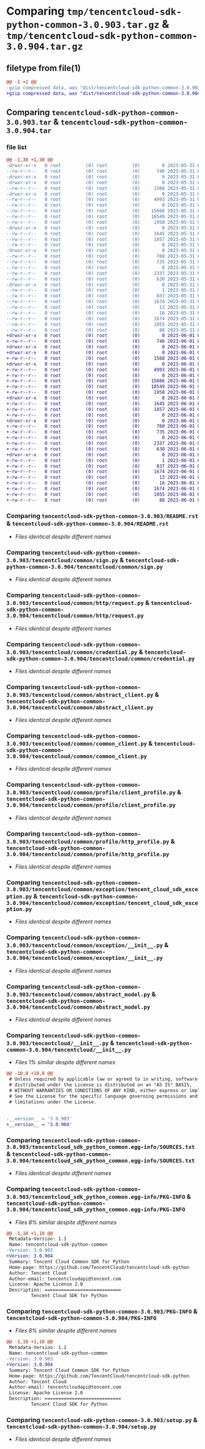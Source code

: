 # Comparing `tmp/tencentcloud-sdk-python-common-3.0.903.tar.gz` & `tmp/tencentcloud-sdk-python-common-3.0.904.tar.gz`

## filetype from file(1)

```diff
@@ -1 +1 @@
-gzip compressed data, was "dist/tencentcloud-sdk-python-common-3.0.903.tar", last modified: Wed May 31 02:08:08 2023, max compression
+gzip compressed data, was "dist/tencentcloud-sdk-python-common-3.0.904.tar", last modified: Thu Jun  1 02:31:08 2023, max compression
```

## Comparing `tencentcloud-sdk-python-common-3.0.903.tar` & `tencentcloud-sdk-python-common-3.0.904.tar`

### file list

```diff
@@ -1,30 +1,30 @@
-drwxr-xr-x   0 root         (0) root         (0)        0 2023-05-31 02:08:08.000000 tencentcloud-sdk-python-common-3.0.903/
--rw-r--r--   0 root         (0) root         (0)      746 2023-05-31 02:08:08.000000 tencentcloud-sdk-python-common-3.0.903/README.rst
-drwxr-xr-x   0 root         (0) root         (0)        0 2023-05-31 02:08:08.000000 tencentcloud-sdk-python-common-3.0.903/tencentcloud/
-drwxr-xr-x   0 root         (0) root         (0)        0 2023-05-31 02:08:08.000000 tencentcloud-sdk-python-common-3.0.903/tencentcloud/common/
--rw-r--r--   0 root         (0) root         (0)     1568 2023-05-31 02:08:08.000000 tencentcloud-sdk-python-common-3.0.903/tencentcloud/common/sign.py
-drwxr-xr-x   0 root         (0) root         (0)        0 2023-05-31 02:08:08.000000 tencentcloud-sdk-python-common-3.0.903/tencentcloud/common/http/
--rw-r--r--   0 root         (0) root         (0)     4993 2023-05-31 02:08:08.000000 tencentcloud-sdk-python-common-3.0.903/tencentcloud/common/http/request.py
--rw-r--r--   0 root         (0) root         (0)        0 2023-05-31 02:08:08.000000 tencentcloud-sdk-python-common-3.0.903/tencentcloud/common/http/__init__.py
--rw-r--r--   0 root         (0) root         (0)    15666 2023-05-31 02:08:08.000000 tencentcloud-sdk-python-common-3.0.903/tencentcloud/common/credential.py
--rw-r--r--   0 root         (0) root         (0)    18549 2023-05-31 02:08:08.000000 tencentcloud-sdk-python-common-3.0.903/tencentcloud/common/abstract_client.py
--rw-r--r--   0 root         (0) root         (0)     1958 2023-05-31 02:08:08.000000 tencentcloud-sdk-python-common-3.0.903/tencentcloud/common/common_client.py
-drwxr-xr-x   0 root         (0) root         (0)        0 2023-05-31 02:08:08.000000 tencentcloud-sdk-python-common-3.0.903/tencentcloud/common/profile/
--rw-r--r--   0 root         (0) root         (0)     1645 2023-05-31 02:08:08.000000 tencentcloud-sdk-python-common-3.0.903/tencentcloud/common/profile/client_profile.py
--rw-r--r--   0 root         (0) root         (0)     1857 2023-05-31 02:08:08.000000 tencentcloud-sdk-python-common-3.0.903/tencentcloud/common/profile/http_profile.py
--rw-r--r--   0 root         (0) root         (0)        0 2023-05-31 02:08:08.000000 tencentcloud-sdk-python-common-3.0.903/tencentcloud/common/profile/__init__.py
-drwxr-xr-x   0 root         (0) root         (0)        0 2023-05-31 02:08:08.000000 tencentcloud-sdk-python-common-3.0.903/tencentcloud/common/exception/
--rw-r--r--   0 root         (0) root         (0)      760 2023-05-31 02:08:08.000000 tencentcloud-sdk-python-common-3.0.903/tencentcloud/common/exception/tencent_cloud_sdk_exception.py
--rw-r--r--   0 root         (0) root         (0)      735 2023-05-31 02:08:08.000000 tencentcloud-sdk-python-common-3.0.903/tencentcloud/common/exception/__init__.py
--rw-r--r--   0 root         (0) root         (0)        0 2023-05-31 02:08:08.000000 tencentcloud-sdk-python-common-3.0.903/tencentcloud/common/__init__.py
--rw-r--r--   0 root         (0) root         (0)     2337 2023-05-31 02:08:08.000000 tencentcloud-sdk-python-common-3.0.903/tencentcloud/common/abstract_model.py
--rw-r--r--   0 root         (0) root         (0)      630 2023-05-31 02:08:08.000000 tencentcloud-sdk-python-common-3.0.903/tencentcloud/__init__.py
-drwxr-xr-x   0 root         (0) root         (0)        0 2023-05-31 02:08:08.000000 tencentcloud-sdk-python-common-3.0.903/tencentcloud_sdk_python_common.egg-info/
--rw-r--r--   0 root         (0) root         (0)        1 2023-05-31 02:08:08.000000 tencentcloud-sdk-python-common-3.0.903/tencentcloud_sdk_python_common.egg-info/dependency_links.txt
--rw-r--r--   0 root         (0) root         (0)      837 2023-05-31 02:08:08.000000 tencentcloud-sdk-python-common-3.0.903/tencentcloud_sdk_python_common.egg-info/SOURCES.txt
--rw-r--r--   0 root         (0) root         (0)     1674 2023-05-31 02:08:08.000000 tencentcloud-sdk-python-common-3.0.903/tencentcloud_sdk_python_common.egg-info/PKG-INFO
--rw-r--r--   0 root         (0) root         (0)       13 2023-05-31 02:08:08.000000 tencentcloud-sdk-python-common-3.0.903/tencentcloud_sdk_python_common.egg-info/top_level.txt
--rw-r--r--   0 root         (0) root         (0)       16 2023-05-31 02:08:08.000000 tencentcloud-sdk-python-common-3.0.903/tencentcloud_sdk_python_common.egg-info/requires.txt
--rw-r--r--   0 root         (0) root         (0)     1674 2023-05-31 02:08:08.000000 tencentcloud-sdk-python-common-3.0.903/PKG-INFO
--rw-r--r--   0 root         (0) root         (0)     1055 2023-05-31 02:08:08.000000 tencentcloud-sdk-python-common-3.0.903/setup.py
--rw-r--r--   0 root         (0) root         (0)       88 2023-05-31 02:08:08.000000 tencentcloud-sdk-python-common-3.0.903/setup.cfg
+drwxr-xr-x   0 root         (0) root         (0)        0 2023-06-01 02:31:08.000000 tencentcloud-sdk-python-common-3.0.904/
+-rw-r--r--   0 root         (0) root         (0)      746 2023-06-01 02:31:08.000000 tencentcloud-sdk-python-common-3.0.904/README.rst
+drwxr-xr-x   0 root         (0) root         (0)        0 2023-06-01 02:31:08.000000 tencentcloud-sdk-python-common-3.0.904/tencentcloud/
+drwxr-xr-x   0 root         (0) root         (0)        0 2023-06-01 02:31:08.000000 tencentcloud-sdk-python-common-3.0.904/tencentcloud/common/
+-rw-r--r--   0 root         (0) root         (0)     1568 2023-06-01 02:31:08.000000 tencentcloud-sdk-python-common-3.0.904/tencentcloud/common/sign.py
+drwxr-xr-x   0 root         (0) root         (0)        0 2023-06-01 02:31:08.000000 tencentcloud-sdk-python-common-3.0.904/tencentcloud/common/http/
+-rw-r--r--   0 root         (0) root         (0)     4993 2023-06-01 02:31:08.000000 tencentcloud-sdk-python-common-3.0.904/tencentcloud/common/http/request.py
+-rw-r--r--   0 root         (0) root         (0)        0 2023-06-01 02:31:08.000000 tencentcloud-sdk-python-common-3.0.904/tencentcloud/common/http/__init__.py
+-rw-r--r--   0 root         (0) root         (0)    15666 2023-06-01 02:31:08.000000 tencentcloud-sdk-python-common-3.0.904/tencentcloud/common/credential.py
+-rw-r--r--   0 root         (0) root         (0)    18549 2023-06-01 02:31:08.000000 tencentcloud-sdk-python-common-3.0.904/tencentcloud/common/abstract_client.py
+-rw-r--r--   0 root         (0) root         (0)     1958 2023-06-01 02:31:08.000000 tencentcloud-sdk-python-common-3.0.904/tencentcloud/common/common_client.py
+drwxr-xr-x   0 root         (0) root         (0)        0 2023-06-01 02:31:08.000000 tencentcloud-sdk-python-common-3.0.904/tencentcloud/common/profile/
+-rw-r--r--   0 root         (0) root         (0)     1645 2023-06-01 02:31:08.000000 tencentcloud-sdk-python-common-3.0.904/tencentcloud/common/profile/client_profile.py
+-rw-r--r--   0 root         (0) root         (0)     1857 2023-06-01 02:31:08.000000 tencentcloud-sdk-python-common-3.0.904/tencentcloud/common/profile/http_profile.py
+-rw-r--r--   0 root         (0) root         (0)        0 2023-06-01 02:31:08.000000 tencentcloud-sdk-python-common-3.0.904/tencentcloud/common/profile/__init__.py
+drwxr-xr-x   0 root         (0) root         (0)        0 2023-06-01 02:31:08.000000 tencentcloud-sdk-python-common-3.0.904/tencentcloud/common/exception/
+-rw-r--r--   0 root         (0) root         (0)      760 2023-06-01 02:31:08.000000 tencentcloud-sdk-python-common-3.0.904/tencentcloud/common/exception/tencent_cloud_sdk_exception.py
+-rw-r--r--   0 root         (0) root         (0)      735 2023-06-01 02:31:08.000000 tencentcloud-sdk-python-common-3.0.904/tencentcloud/common/exception/__init__.py
+-rw-r--r--   0 root         (0) root         (0)        0 2023-06-01 02:31:08.000000 tencentcloud-sdk-python-common-3.0.904/tencentcloud/common/__init__.py
+-rw-r--r--   0 root         (0) root         (0)     2337 2023-06-01 02:31:08.000000 tencentcloud-sdk-python-common-3.0.904/tencentcloud/common/abstract_model.py
+-rw-r--r--   0 root         (0) root         (0)      630 2023-06-01 02:31:08.000000 tencentcloud-sdk-python-common-3.0.904/tencentcloud/__init__.py
+drwxr-xr-x   0 root         (0) root         (0)        0 2023-06-01 02:31:08.000000 tencentcloud-sdk-python-common-3.0.904/tencentcloud_sdk_python_common.egg-info/
+-rw-r--r--   0 root         (0) root         (0)        1 2023-06-01 02:31:08.000000 tencentcloud-sdk-python-common-3.0.904/tencentcloud_sdk_python_common.egg-info/dependency_links.txt
+-rw-r--r--   0 root         (0) root         (0)      837 2023-06-01 02:31:08.000000 tencentcloud-sdk-python-common-3.0.904/tencentcloud_sdk_python_common.egg-info/SOURCES.txt
+-rw-r--r--   0 root         (0) root         (0)     1674 2023-06-01 02:31:08.000000 tencentcloud-sdk-python-common-3.0.904/tencentcloud_sdk_python_common.egg-info/PKG-INFO
+-rw-r--r--   0 root         (0) root         (0)       13 2023-06-01 02:31:08.000000 tencentcloud-sdk-python-common-3.0.904/tencentcloud_sdk_python_common.egg-info/top_level.txt
+-rw-r--r--   0 root         (0) root         (0)       16 2023-06-01 02:31:08.000000 tencentcloud-sdk-python-common-3.0.904/tencentcloud_sdk_python_common.egg-info/requires.txt
+-rw-r--r--   0 root         (0) root         (0)     1674 2023-06-01 02:31:08.000000 tencentcloud-sdk-python-common-3.0.904/PKG-INFO
+-rw-r--r--   0 root         (0) root         (0)     1055 2023-06-01 02:31:08.000000 tencentcloud-sdk-python-common-3.0.904/setup.py
+-rw-r--r--   0 root         (0) root         (0)       88 2023-06-01 02:31:08.000000 tencentcloud-sdk-python-common-3.0.904/setup.cfg
```

### Comparing `tencentcloud-sdk-python-common-3.0.903/README.rst` & `tencentcloud-sdk-python-common-3.0.904/README.rst`

 * *Files identical despite different names*

### Comparing `tencentcloud-sdk-python-common-3.0.903/tencentcloud/common/sign.py` & `tencentcloud-sdk-python-common-3.0.904/tencentcloud/common/sign.py`

 * *Files identical despite different names*

### Comparing `tencentcloud-sdk-python-common-3.0.903/tencentcloud/common/http/request.py` & `tencentcloud-sdk-python-common-3.0.904/tencentcloud/common/http/request.py`

 * *Files identical despite different names*

### Comparing `tencentcloud-sdk-python-common-3.0.903/tencentcloud/common/credential.py` & `tencentcloud-sdk-python-common-3.0.904/tencentcloud/common/credential.py`

 * *Files identical despite different names*

### Comparing `tencentcloud-sdk-python-common-3.0.903/tencentcloud/common/abstract_client.py` & `tencentcloud-sdk-python-common-3.0.904/tencentcloud/common/abstract_client.py`

 * *Files identical despite different names*

### Comparing `tencentcloud-sdk-python-common-3.0.903/tencentcloud/common/common_client.py` & `tencentcloud-sdk-python-common-3.0.904/tencentcloud/common/common_client.py`

 * *Files identical despite different names*

### Comparing `tencentcloud-sdk-python-common-3.0.903/tencentcloud/common/profile/client_profile.py` & `tencentcloud-sdk-python-common-3.0.904/tencentcloud/common/profile/client_profile.py`

 * *Files identical despite different names*

### Comparing `tencentcloud-sdk-python-common-3.0.903/tencentcloud/common/profile/http_profile.py` & `tencentcloud-sdk-python-common-3.0.904/tencentcloud/common/profile/http_profile.py`

 * *Files identical despite different names*

### Comparing `tencentcloud-sdk-python-common-3.0.903/tencentcloud/common/exception/tencent_cloud_sdk_exception.py` & `tencentcloud-sdk-python-common-3.0.904/tencentcloud/common/exception/tencent_cloud_sdk_exception.py`

 * *Files identical despite different names*

### Comparing `tencentcloud-sdk-python-common-3.0.903/tencentcloud/common/exception/__init__.py` & `tencentcloud-sdk-python-common-3.0.904/tencentcloud/common/exception/__init__.py`

 * *Files identical despite different names*

### Comparing `tencentcloud-sdk-python-common-3.0.903/tencentcloud/common/abstract_model.py` & `tencentcloud-sdk-python-common-3.0.904/tencentcloud/common/abstract_model.py`

 * *Files identical despite different names*

### Comparing `tencentcloud-sdk-python-common-3.0.903/tencentcloud/__init__.py` & `tencentcloud-sdk-python-common-3.0.904/tencentcloud/__init__.py`

 * *Files 1% similar despite different names*

```diff
@@ -10,8 +10,8 @@
 # Unless required by applicable law or agreed to in writing, software
 # distributed under the License is distributed on an "AS IS" BASIS,
 # WITHOUT WARRANTIES OR CONDITIONS OF ANY KIND, either express or implied.
 # See the License for the specific language governing permissions and
 # limitations under the License.
 
 
-__version__ = '3.0.903'
+__version__ = '3.0.904'
```

### Comparing `tencentcloud-sdk-python-common-3.0.903/tencentcloud_sdk_python_common.egg-info/SOURCES.txt` & `tencentcloud-sdk-python-common-3.0.904/tencentcloud_sdk_python_common.egg-info/SOURCES.txt`

 * *Files identical despite different names*

### Comparing `tencentcloud-sdk-python-common-3.0.903/tencentcloud_sdk_python_common.egg-info/PKG-INFO` & `tencentcloud-sdk-python-common-3.0.904/tencentcloud_sdk_python_common.egg-info/PKG-INFO`

 * *Files 8% similar despite different names*

```diff
@@ -1,10 +1,10 @@
 Metadata-Version: 1.1
 Name: tencentcloud-sdk-python-common
-Version: 3.0.903
+Version: 3.0.904
 Summary: Tencent Cloud Common SDK for Python
 Home-page: https://github.com/TencentCloud/tencentcloud-sdk-python
 Author: Tencent Cloud
 Author-email: tencentcloudapi@tencent.com
 License: Apache License 2.0
 Description: ============================
         Tencent Cloud SDK for Python
```

### Comparing `tencentcloud-sdk-python-common-3.0.903/PKG-INFO` & `tencentcloud-sdk-python-common-3.0.904/PKG-INFO`

 * *Files 8% similar despite different names*

```diff
@@ -1,10 +1,10 @@
 Metadata-Version: 1.1
 Name: tencentcloud-sdk-python-common
-Version: 3.0.903
+Version: 3.0.904
 Summary: Tencent Cloud Common SDK for Python
 Home-page: https://github.com/TencentCloud/tencentcloud-sdk-python
 Author: Tencent Cloud
 Author-email: tencentcloudapi@tencent.com
 License: Apache License 2.0
 Description: ============================
         Tencent Cloud SDK for Python
```

### Comparing `tencentcloud-sdk-python-common-3.0.903/setup.py` & `tencentcloud-sdk-python-common-3.0.904/setup.py`

 * *Files identical despite different names*

